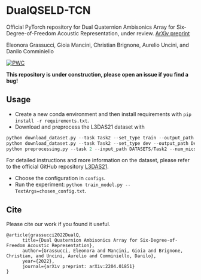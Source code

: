 # DualQSELD-TCN
Official PyTorch repository for Dual Quaternion Ambisonics Array for Six-Degree-of-Freedom Acoustic Representation, under review. [ArXiv preprint](https://arxiv.org/pdf/2204.01851.pdf)  

Eleonora Grassucci, Gioia Mancini, Christian Brignone, Aurelio Uncini, and Danilo Comminiello

[![PWC](https://img.shields.io/endpoint.svg?url=https://paperswithcode.com/badge/dual-quaternion-ambisonics-array-for-six/sound-event-localization-and-detection-on)](https://paperswithcode.com/sota/sound-event-localization-and-detection-on?p=dual-quaternion-ambisonics-array-for-six)


**This repository is under construction, please open an issue if you find a bug!**

## Usage

* Create a new conda environment and then install requirements with `pip install -r requirements.txt`.
* Download and preprocess the L3DAS21 dataset with
```python
python download_dataset.py --task Task2 --set_type train --output_path DATASETS/Task2
python download_dataset.py --task Task2 --set_type dev --output_path DATASETS/Task2
python preprocessing.py --task 2 --input_path DATASETS/Task2 --num_mics 2 --frame_len 100
```
For detailed instructions and more information on the dataset, please refer to the official GitHub repository [L3DAS21](https://github.com/l3das/L3DAS21).

* Choose the configuration in `configs`.
* Run the experiment: `python train_model.py --TextArgs=chosen_config.txt`.


## Cite
Please cite our work if you found it useful.

```
@article{grassucci2022DualQ,
      title={Dual Quaternion Ambisonics Array for Six-Degree-of-Freedom Acoustic Representation}, 
      author={Grassucci, Eleonora and Mancini, Gioia and Brignone, Christian, and Uncini, Aurelio and Comminiello, Danilo},
      year={2022},
      journal={arXiv preprint: arXiv:2204.01851}
}
```
